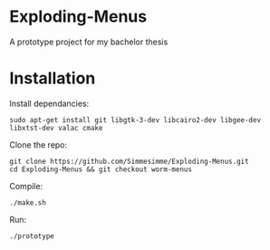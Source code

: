 Exploding-Menus
===============

A prototype project for my bachelor thesis

Installation
===============


Install dependancies:

~~~~
sudo apt-get install git libgtk-3-dev libcairo2-dev libgee-dev libxtst-dev valac cmake
~~~~

Clone the repo:

~~~~
git clone https://github.com/Simmesimme/Exploding-Menus.git
cd Exploding-Menus && git checkout worm-menus
~~~~


Compile:

~~~~
./make.sh
~~~~

Run:

~~~~
./prototype
~~~~
